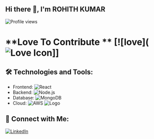## Hi there 👋, I'm ROHITH KUMAR

![Profile views](https://gpvc.arturio.dev/rohith1222004)

# **Love To Contribute ** [![love](![Love Icon](https://upload.wikimedia.org/wikipedia/commons/thumb/4/4f/Ei-heart.svg/1024px-Ei-heart.svg.png)]] 
 
## 🛠️ Technologies and Tools:
- Frontend: ![React](https://img.shields.io/badge/-React-61DAFB?logo=react&logoColor=white&style=flat)
- Backend: ![Node.js](https://img.shields.io/badge/-Node.js-339933?logo=node.js&logoColor=white&style=flat)
- Database: ![MongoDB](https://img.shields.io/badge/-MongoDB-4DB33D?logo=mongodb&logoColor=white&style=flat)
- Cloud: ![AWS](https://img.shields.io/badge/-AWS-232F3E?logo=amazon-aws&logoColor=white&style=flat)
  ![Logo](https://user-images.githubusercontent.com/25181517/183568594-85e280a7-0d7e-4d1a-9028-c8c2209e073c.png)

## 🔗 Connect with Me:
[![LinkedIn]([https://img.shields.io/badge/-LinkedIn-blue?logo=linkedin&logoColor=white&style=flat)](https://linkedin.com/in/your-profile](https://www.linkedin.com/in/rohithkumar02/))

